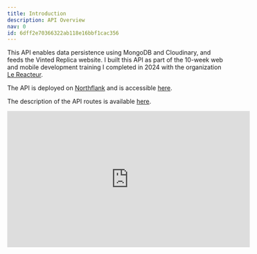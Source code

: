 ```yaml
---
title: Introduction
description: API Overview
nav: 0
id: 6dff2e70366322ab118e16bbf1cac356
---
```


This API enables data persistence using MongoDB and Cloudinary, and feeds the Vinted Replica website. I built this API as part of the 10-week web and mobile development training I completed in 2024 with the organization [Le Reacteur](https://www.lereacteur.io/).

The API is deployed on [Northflank](https://app.northflank.com/) and is accessible [here](https://site--backend-vinted--x7c7hl9cnzx6.code.run).

The description of the API routes is available [here](https://documenter.getpostman.com/view/34963907/2sB3BGHV1S).

<iframe width="560" height="315" src="https://www.youtube.com/embed/vnJVjyOwq8M?si=EPtLDU95PtOsmNRv" title="YouTube video player" frameborder="0" allow="accelerometer; autoplay; clipboard-write; encrypted-media; gyroscope; picture-in-picture; web-share" referrerpolicy="strict-origin-when-cross-origin" allowfullscreen></iframe>
